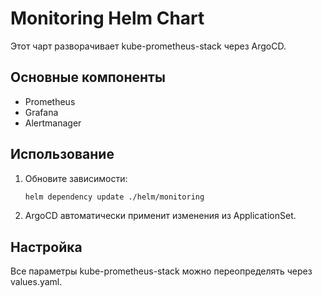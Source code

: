 # Monitoring Helm Chart

Этот чарт разворачивает kube-prometheus-stack через ArgoCD.

## Основные компоненты
- Prometheus
- Grafana
- Alertmanager

## Использование

1. Обновите зависимости:
   ```bash
   helm dependency update ./helm/monitoring
   ```
2. ArgoCD автоматически применит изменения из ApplicationSet.

## Настройка

Все параметры kube-prometheus-stack можно переопределять через values.yaml. 